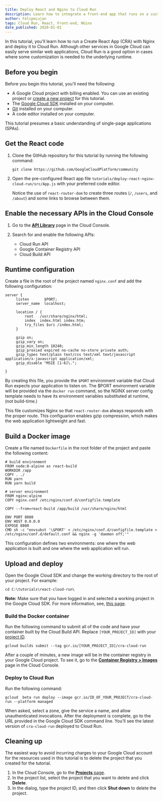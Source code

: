 ```yaml
---
title: Deploy React and Nginx to Cloud Run
description: Learn how to integrate a front-end app that runs on a customized runtime, with Cloud Run.
author: FelipeLujan
tags: Cloud Run, React, Front-end, NGinx
date_published: 2020-01-01
---
```


In this tutorial, you'll learn how to run a Create React App (CRA) with Nginx and deploy it to Cloud Run. Although other 
services in Google Cloud can easily serve similar web applications, Cloud Run is a good option in cases where some
customization is needed to the underlying runtime.

## Before you begin

Before you begin this tutorial, you'll need the following:

* A Google Cloud project with billing enabled. You can use an existing project or
  [create a new project](https://cloud.google.com/resource-manager/docs/creating-managing-projects) for this tutorial. 
* The [Google Cloud SDK](https://cloud.google.com/sdk/install) installed on your computer.
* [Git](https://git-scm.com/downloads) installed on your computer.
* A code editor installed on your computer.

This tutorial presumes a basic understanding of single-page applications (SPAs). 

## Get the React code

1.  Clone the GitHub repository for this tutorial by running the following command:

        git clone https://github.com/GoogleCloudPlatform/community
        
1.  Open the pre-configured React app file `tutorials/deploy-react-nginx-cloud-run/src/App.js` with your preferred
    code editor.

    Notice the use of `react-router-dom` to create three routes (`/`, `/users`, and `/about`) and some links to browse
    between them.

## Enable the necessary APIs in the Cloud Console

1.  Go to the [**API Library**](http://console.cloud.google.com/apis/library) page in the Cloud Console.
1.  Search for and enable the following APIs:

    * Cloud Run API
    * Google Container Registry API
    * Cloud Build API

## Runtime configuration

Create a file in the root of the project named `nginx.conf` and add the following configuration:

    server {
         listen       $PORT;
         server_name  localhost;
         
         location / {
             root   /usr/share/nginx/html;
             index  index.html index.htm;
             try_files $uri /index.html;
         }
         
         gzip on;
         gzip_vary on;
         gzip_min_length 10240;
         gzip_proxied expired no-cache no-store private auth;
         gzip_types text/plain text/css text/xml text/javascript application/x-javascript application/xml;
         gzip_disable "MSIE [1-6]\.";
         
    }
    
By creating this file, you provide the `$PORT` environment variable that Cloud Run expects your application to listen on. The $PORT
environment variable will be provided via the `docker run` command, so the NGINX server config template needs to have its environment
variables substituted at runtime, (not build-time.)
  
This file customizes Nginx so that `react-router-dom` always responds with the proper route. This configuarion enables gzip
compression, which makes the web application lightweight and fast. 

## Build a Docker image

Create a file named `Dockerfile` in the root folder of the project and paste the following content:
 
    # build environment
    FROM node:8-alpine as react-build
    WORKDIR /app
    COPY . ./
    RUN yarn
    RUN yarn build
    
    # server environment
    FROM nginx:alpine
    COPY nginx.conf /etc/nginx/conf.d/configfile.template
    
    COPY --from=react-build /app/build /usr/share/nginx/html
    
    ENV PORT 8080
    ENV HOST 0.0.0.0
    EXPOSE 8080
    CMD sh -c "envsubst '\$PORT' < /etc/nginx/conf.d/configfile.template > /etc/nginx/conf.d/default.conf && nginx -g 'daemon off;'"

    
This configuration defines two environments: one where the web application is built and one where the web application 
will run.
 
## Upload and deploy

Open the Google Cloud SDK and change the working directory to the root of your project. For example:
  
    cd C:\tutorials\react-cloud-run\
  
**Note:** Make sure that you have logged in and selected a working project in the Google Cloud SDK. For more information,
see, [this page](https://cloud.google.com/sdk/gcloud/reference/config/set).
 
### Build the Docker container

Run the following command to submit all of the code and have your container built by the Cloud Build API. Replace 
`[YOUR_PROJECT_ID]` with your
[project ID](https://cloud.google.com/resource-manager/docs/creating-managing-projects#identifying_projects).
  
    gcloud builds submit --tag gcr.io/[YOUR_PROJECT_ID]/cra-cloud-run
     
After a couple of minutes, a new image will be in the container registry in your Google Cloud project. To see it, go to the 
[**Container Registry > Images**](http://console.cloud.google.com/gcr/images) page in the Cloud Console.

### Deploy to Cloud Run
  
Run the following command:

    gcloud  beta run deploy --image gcr.io/ID_OF_YOUR_PROJECT/cra-cloud-run --platform managed 

When asked, select a zone, give the service a name, and allow unauthenticated invocations. After the deployment is complete, 
go to the URL provided in the Google Cloud SDK command line. You'll see the latest version of `cra-cloud-run` deployed to 
Cloud Run.

## Cleaning up

The easiest way to avoid incurring charges to your Google Cloud account for the resources used in this tutorial is to delete
the project that you created for the tutorial.

1.  In the Cloud Console, go to the [**Projects** page](https://console.cloud.google.com/iam-admin/projects).
1.  In the project list, select the project that you want to delete and click **Delete**.
1.  In the dialog, type the project ID, and then click **Shut down** to delete the project.
